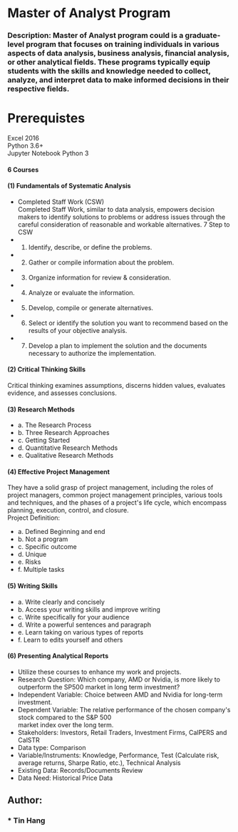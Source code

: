 # Master of Analyst Program

### Description: Master of Analyst program could is a graduate-level program that focuses on training individuals in various aspects of data analysis, business analysis, financial analysis, or other analytical fields. These programs typically equip students with the skills and knowledge needed to collect, analyze, and interpret data to make informed decisions in their respective fields.      

# Prerequistes
Excel 2016  
Python 3.6+  
Jupyter Notebook Python 3   

#### 6	Courses  
#### (1)	Fundamentals of Systematic Analysis  
-	Completed Staff Work (CSW)  
 Completed Staff Work, similar to data analysis, empowers decision makers to identify solutions to problems or address issues through the careful consideration of reasonable and workable alternatives.
7 Step to CSW  
-	1. Identify, describe, or define the problems.  
-	2. Gather or compile information about the problem.  
-	3. Organize information for review & consideration.  
-	4. Analyze or evaluate the information.  
-	5. Develop, compile or generate alternatives.  
-	6. Select or identify the solution you want to recommend based on the results of your objective analysis.  
-	7. Develop a plan to implement the solution and the documents necessary to authorize the implementation.  

#### (2)	Critical Thinking Skills  
Critical thinking examines assumptions, discerns hidden values, evaluates evidence, and assesses conclusions.  

#### (3)	Research Methods  
-	a. The Research Process   
-	b. Three Research Approaches   
-	c. Getting Started  
-	d. Quantitative Research Methods   
-	e. Qualitative Research Methods
  
#### (4)	Effective Project Management  
They have a solid grasp of project management, including the roles of project managers, common project management principles, various tools and techniques, and the phases of a project's life cycle, which encompass planning, execution, control, and closure.    
Project Definition:  
-	a. Defined Beginning and end
-	b. Not a program
-	c. Specific outcome
-	d. Unique
-	e. Risks
-	f. Multiple tasks

#### (5)	Writing Skills  
-	a. Write clearly and concisely  
-	b. Access your writing skills and improve writing  
-	c. Write specifically for your audience   
-	d. Write a powerful sentences and paragraph  
-	e. Learn taking on various types of reports
-	f. Learn to edits yourself and others

#### (6)	Presenting Analytical Reports  
* Utilize these courses to enhance my work and projects.   
* Research Question: Which company, AMD or Nvidia, is more likely to outperform the SP500 market in
long term investment?  
* Independent Variable: Choice between AMD and Nvidia for long-term investment.  
* Dependent Variable: The relative performance of the chosen company's stock compared to the S&P 500   
market index over the long term.  
* Stakeholders: Investors, Retail Traders, Investment Firms, CalPERS and CalSTR  
* Data type: Comparison  
* Variable/Instruments: Knowledge, Performance, Test (Calculate risk, average returns, Sharpe Ratio, etc.), Technical Analysis     
* Existing Data: Records/Documents Review  
* Data Need: Historical Price Data  

## Author:   
### * Tin Hang


